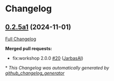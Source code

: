 # Changelog

## [0.2.5a1](https://github.com/OpenVoiceOS/ovos-skill-wikihow/tree/0.2.5a1) (2024-11-01)

[Full Changelog](https://github.com/OpenVoiceOS/ovos-skill-wikihow/compare/0.2.4...0.2.5a1)

**Merged pull requests:**

- fix:workshop 2.0.0 [\#20](https://github.com/OpenVoiceOS/ovos-skill-wikihow/pull/20) ([JarbasAl](https://github.com/JarbasAl))



\* *This Changelog was automatically generated by [github_changelog_generator](https://github.com/github-changelog-generator/github-changelog-generator)*
